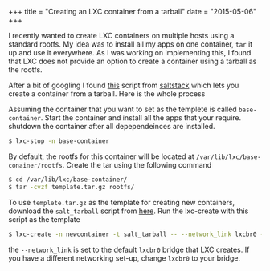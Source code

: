 +++
title = "Creating an LXC container from a tarball"
date = "2015-05-06"
+++

I recently wanted to create LXC containers on multiple hosts using a standard
rootfs. My idea was to install all my apps on one container, `tar` it up and
use it everywhere. As I was working on implementing this, I found that LXC does
not provide an option to create  a container using a tarball as the rootfs.

After a bit of googling I found
[this](https://raw.githubusercontent.com/saltstack/salt/develop/salt/templates/lxc/salt_tarball)
script from [saltstack](http://saltstack.com/) which lets you create a
container from a tarball. Here is the whole process

Assuming the container that you want to set as the templete is called
`base-container`. Start the container and install all the apps that your require. 
shutdown the container after all depependeinces are installed. 

```bash
$ lxc-stop -n base-container
```

By default, the rootfs for this container will be located
at `/var/lib/lxc/base-conainer/rootfs`. Create the tar using the following 
command 

```bash
$ cd /var/lib/lxc/base-container/
$ tar -cvzf template.tar.gz rootfs/
```

To use `templete.tar.gz` as the template for creating new containers, download
the `salt_tarball` script from
[here](https://raw.githubusercontent.com/saltstack/salt/develop/salt/templates/lxc/salt_tarball).
Run the lxc-create with this script as the template

```bash 
$ lxc-create -n newcontainer -t salt_tarball -- --network_link lxcbr0 --imgtar template.tar.gz 
``` 

the `--network_link` is set to the default `lxcbr0` bridge that LXC creates. If
you have a different networking set-up, change `lxcbr0`  to your bridge.
